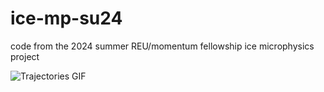 # ice-mp-su24
code from the 2024 summer REU/momentum fellowship ice microphysics project

![Trajectories GIF](https://github.com/josephko91/ice-mp-su24/raw/main/viz/trajs.gif)
